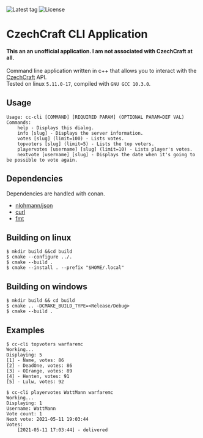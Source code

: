 ![Latest tag](https://img.shields.io/github/v/tag/WattMann/cc-cli)
![License](https://img.shields.io/badge/license-MIT-blue)

# CzechCraft CLI Application
<b>This an an unofficial application. I am not associated with CzechCraft at all.</b><br><br>
Command line application written in c++ that allows you to interact with the [CzechCraft](https://czech-craft.eu) API.<br>
Tested on linux `5.11.0-17`, compiled with `GNU GCC 10.3.0`.


## Usage
```
Usage: cc-cli [COMMAND] [REQUIRED PARAM] (OPTIONAL PARAM=DEF VAL)
Commands:
	help - Displays this dialog.
	info [slug] - Displays the server information.
	votes [slug] (limit=100) - Lists votes.
	topvoters [slug] (limit=5) - Lists the top voters.
	playervotes [username] [slug] (limit=10) - Lists player's votes.
	nextvote [username] [slug] - Displays the date when it's going to be possible to vote again.
```

## Dependencies
Dependencies are handled with conan.
- [nlohmann/json](https://github.com/nlohmann/json)
- [curl](https://curl.se/libcurl/)
- [fmt](https://github.com/fmtlib/fmt)

## Building on linux
```
$ mkdir build &&cd build
$ cmake --configure ../.
$ cmake --build .
$ cmake --install . --prefix "$HOME/.local"
```

## Building on windows
```
$ mkdir build && cd build
$ cmake .. -DCMAKE_BUILD_TYPE=<Release/Debug>
$ cmake --build .
```


## Examples
```
$ cc-cli topvoters warfaremc
Working...
Displaying: 5
[1] - Name, votes: 86
[2] - DeadOne, votes: 86
[3] - OIrange, votes: 89
[4] - Henten, votes: 91
[5] - Lulw, votes: 92
```

```
$ cc-cli playervotes WattMann warfaremc
Working...
Displaying: 1
Username: WattMann
Vote count: 1
Next vote: 2021-05-11 19:03:44
Votes:
	[2021-05-11 17:03:44] - delivered
```

